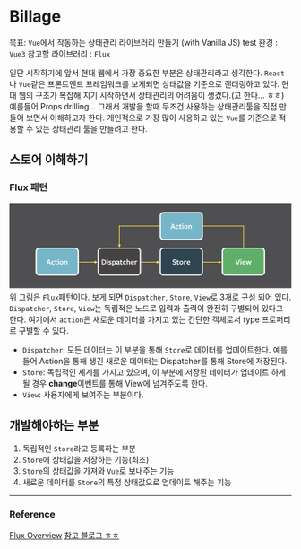 # Billage

목표: `Vue`에서 작동하는 상태관리 라이브러리 만들기 (with Vanilla JS)
test 환경 : `Vue3`
참고할 라이브러리 : `Flux`

일단 시작하기에 앞서 현대 웹에서 가장 중요한 부분은 상태관리라고 생각한다. `React`나 `Vue`같은 프론트엔드 프레임워크를 보게되면 상태값을 기준으로 랜더링하고 있다.
현대 웹의 구조가 복잡해 지기 시작하면서 상태관리의 어려움이 생겼다.(고 한다... ㅎㅎ) 예를들어 Props drilling...
그래서 개발을 할때 무조건 사용하는 상태관리툴을 직접 만들어 보면서 이해하고자 한다.
개인적으로 가장 많이 사용하고 있는 `Vue`를 기준으로 적용할 수 있는 상태관리 툴을 만들려고 한다.

## 스토어 이해하기

### Flux 패턴

![Alt text](/Flux.png)
위 그림은 `Flux`패턴이다. 보게 되면 `Dispatcher`, `Store`, `View`로 3개로 구성 되어 있다.
 `Dispatcher`, `Store`, `View`는 독립적은 노드로 입력과 출력이 완전히 구별되어 있다고 한다.
 여기에서 `action`은 새로운 데이터를 가지고 있는 간단한 객체로서 type 프로퍼티로 구별할 수 있다.

- `Dispatcher`: 모든 데이터는 이 부분을 통해 `Store`로 데이터를 업데이트한다. 예를들어 Action을 통해 생긴 새로운 데이터는 Dispatcher를 통해 Store에 저장된다.
- `Store`: 독립적인 세계를 가지고 있으며, 이 부분에 저장된 데이터가 업데이트 하게 될 경우 **change**이벤트를 통해 View에 넘겨주도록 한다.
- `View`: 사용자에게 보여주는 부분이다.

## 개발해야하는 부분

1. 독립적인 `Store`라고 등록하는 부분
2. `Store`에 상태값을 저장하는 기능(최초)
3. `Store`의 상태값을 가져와 `Vue`로 보내주는 기능
4. 새로운 데이터를 `Store`의 특정 상태값으로 업데이트 해주는 기능

---
### Reference

[Flux Overview](https://haruair.github.io/flux/docs/overview.html)
[참고 블로그 ㅎㅎ](https://junilhwang.github.io/TIL/Javascript/Design/Vanilla-JS-Store/#_4-%E1%84%8F%E1%85%A5%E1%86%B7%E1%84%91%E1%85%A9%E1%84%82%E1%85%A5%E1%86%AB%E1%84%90%E1%85%B3-%E1%84%8B%E1%85%AC%E1%84%87%E1%85%AE%E1%84%8B%E1%85%A6-%E1%84%89%E1%85%A1%E1%86%BC%E1%84%90%E1%85%A2%E1%84%85%E1%85%B3%E1%86%AF-%E1%84%86%E1%85%A1%E1%86%AB%E1%84%83%E1%85%B3%E1%86%AF%E1%84%8B%E1%85%A5%E1%84%8C%E1%85%AE%E1%84%80%E1%85%B5)